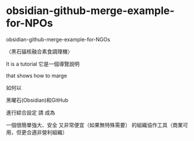 # obsidian-github-merge-example-for-NPOs
obsidian-github-merge-example-for-NGOs 

〈黑石貓核融合素食調理機〉


It is a tutorial 
它是一個導覽說明

that shows how to marge 

如何以

黑曜石(Obsidian)和GitHub

進行綜合設定
請
成為

一個很簡單強大、安全
又非常便宜（如果無特殊需要）
的組織協作工具（商業可用，但更合適非營利組織）
